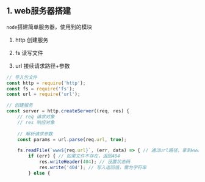 ## 1. web服务器搭建

```node```搭建简单服务器，使用到的模块

1. http 创建服务

2. fs 读写文件

3. url 接续请求路径+参数

```js
// 导入包文件
const http = require('http');
const fs = require('fs');
const url = require('url');

// 创建服务
const server = http.createServer((req, res) {
    // req 请求对象
    // res 响应对象
    
    // 解析请求参数
    const params = url.parse(req.url, true);

    fs.readFile(`www${req.url}`, (err, data) => { // 通过url路径，拿到www文件夹中对应的文件
        if (err) { // 如果文件不存在，返回404
            res.writeHeader(404); // 设置状态码
            res.write('404'); // 写入返回值，需为字符串
        } else {
          